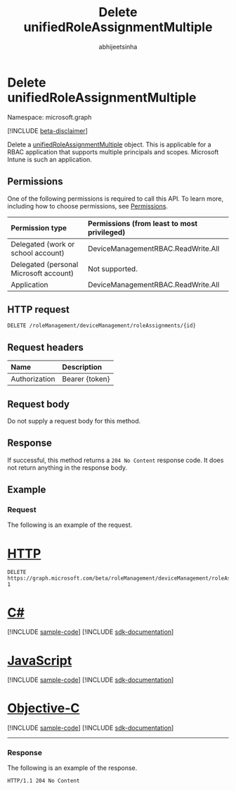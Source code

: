 ﻿---
title: "Delete unifiedRoleAssignmentMultiple"
description: "Delete a unifiedRoleAssignmentMultiple object."
localization_priority: Normal
author: "abhijeetsinha"
ms.prod: "microsoft-identity-platform"
doc_type: "apiPageType"
---

# Delete unifiedRoleAssignmentMultiple

Namespace: microsoft.graph

[!INCLUDE [beta-disclaimer](../../includes/beta-disclaimer.md)]

Delete a [unifiedRoleAssignmentMultiple](../resources/unifiedroleassignmentmultiple.md) object. This is applicable for a RBAC application that supports multiple principals and scopes. Microsoft Intune is such an application.

## Permissions

One of the following permissions is required to call this API. To learn more, including how to choose permissions, see [Permissions](/graph/permissions-reference).

| Permission type                        | Permissions (from least to most privileged) |
| :------------------------------------- | :------------------------------------------ |
| Delegated (work or school account)     | DeviceManagementRBAC.ReadWrite.All          |
| Delegated (personal Microsoft account) | Not supported.                              |
| Application                            | DeviceManagementRBAC.ReadWrite.All          |

## HTTP request

<!-- { "blockType": "ignored" } -->

```http
DELETE /roleManagement/deviceManagement/roleAssignments/{id}
```

## Request headers

| Name          | Description    |
| :------------ | :------------- |
| Authorization | Bearer {token} |

## Request body

Do not supply a request body for this method.

## Response

If successful, this method returns a `204 No Content` response code. It does not return anything in the response body.

## Example

### Request

The following is an example of the request.

# [HTTP](#tab/http)

<!-- {
  "blockType": "request",
  "name": "delete_unifiedroleassignmentMultiple"
}-->

```http
DELETE https://graph.microsoft.com/beta/roleManagement/deviceManagement/roleAssignments/lAPpYvVpN0KRkAEhdxReEJC2sEqbR_9Hr48lds9SGHI-1
```

# [C#](#tab/csharp)

[!INCLUDE [sample-code](../includes/snippets/csharp/delete-unifiedroleassignmentmultiple-csharp-snippets.md)]
[!INCLUDE [sdk-documentation](../includes/snippets/snippets-sdk-documentation-link.md)]

# [JavaScript](#tab/javascript)

[!INCLUDE [sample-code](../includes/snippets/javascript/delete-unifiedroleassignmentmultiple-javascript-snippets.md)]
[!INCLUDE [sdk-documentation](../includes/snippets/snippets-sdk-documentation-link.md)]

# [Objective-C](#tab/objc)

[!INCLUDE [sample-code](../includes/snippets/objc/delete-unifiedroleassignmentmultiple-objc-snippets.md)]
[!INCLUDE [sdk-documentation](../includes/snippets/snippets-sdk-documentation-link.md)]

---

### Response

The following is an example of the response.

<!-- {
  "blockType": "response",
  "truncated": true
} -->

```http
HTTP/1.1 204 No Content
```

<!-- uuid: 16cd6b66-4b1a-43a1-adaf-3a886856ed98
2019-02-04 14:57:30 UTC -->

<!-- {
  "type": "#page.annotation",
  "description": "Delete unifiedRoleAssignmentMultiple",
  "keywords": "",
  "section": "documentation",
  "tocPath": ""
}-->
